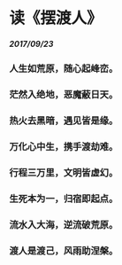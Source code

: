 <style>
  .page-header>a{display:none;}
  .site-footer{display:none;}
</style>
#	读《摆渡人》
#####	2017/09/23
### 人生如荒原，随心起峰峦。
### 茫然入绝地，恶魔蔽日天。
### 热火去黑暗，遇见皆是缘。
### 万化心中生，携手渡劫难。
### 行程三万里，文明皆虚幻。
### 生死本为一，归宿即起点。
### 流水入大海，逆流破荒原。
### 渡人是渡己，风雨助涅槃。
